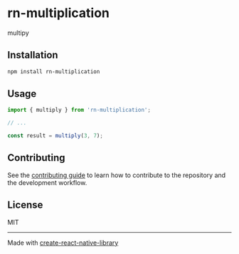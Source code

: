 # rn-multiplication

multipy

## Installation

```sh
npm install rn-multiplication
```

## Usage


```js
import { multiply } from 'rn-multiplication';

// ...

const result = multiply(3, 7);
```


## Contributing

See the [contributing guide](CONTRIBUTING.md) to learn how to contribute to the repository and the development workflow.

## License

MIT

---

Made with [create-react-native-library](https://github.com/callstack/react-native-builder-bob)

